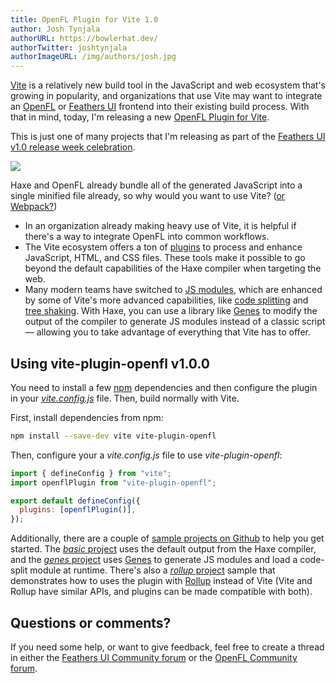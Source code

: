 ```yaml
---
title: OpenFL Plugin for Vite 1.0
author: Josh Tynjala
authorURL: https://bowlerhat.dev/
authorTwitter: joshtynjala
authorImageURL: /img/authors/josh.jpg
---
```


[Vite](https://vitejs.dev) is a relatively new build tool in the JavaScript and web ecosystem that's growing in popularity, and organizations that use Vite may want to integrate an [OpenFL](https://openfl.org/) or [Feathers UI](https://feathersui.com/) frontend into their existing build process. With that in mind, today, I'm releasing a new [OpenFL Plugin for Vite](https://www.npmjs.com/package/vite-plugin-openfl).

This is just one of many projects that I'm releasing as part of the [Feathers UI v1.0 release week celebration](http://feathersui.com/blog/2022/09/01/feathers-ui-version-1-0-haxe-openfl-stable-release/).

![](/blog/img/vite-plugin-openfl-v1.0.0.png)

Haxe and OpenFL already bundle all of the generated JavaScript into a single minified file already, so why would you want to use Vite? ([or Webpack?](http://feathersui.com/blog/2022/09/09/webpack-openfl-loader-plugin-1-0-0/))

- In an organization already making heavy use of Vite, it is helpful if there's a way to integrate OpenFL into common workflows.
- The Vite ecosystem offers a ton of [plugins](https://vitejs.dev/plugins/) to process and enhance JavaScript, HTML, and CSS files. These tools make it possible to go beyond the default capabilities of the Haxe compiler when targeting the web.
- Many modern teams have switched to [JS modules](https://developer.mozilla.org/en-US/docs/Web/JavaScript/Guide/Modules), which are enhanced by some of Vite's more advanced capabilities, like [code splitting](https://developer.mozilla.org/en-US/docs/Glossary/Code_splitting) and [tree shaking](https://developer.mozilla.org/en-US/docs/Glossary/Tree_shaking). With Haxe, you can use a library like [Genes](https://lib.haxe.org/p/genes) to modify the output of the compiler to generate JS modules instead of a classic script — allowing you to take advantage of everything that Vite has to offer.

## Using vite-plugin-openfl v1.0.0

You need to install a few [npm](https://npmjs.org/) dependencies and then configure the plugin in your [_vite.config.js_](https://vitejs.dev/config/) file. Then, build normally with Vite.

First, install dependencies from npm:

```sh
npm install --save-dev vite vite-plugin-openfl
```

Then, configure your a _vite.config.js_ file to use _vite-plugin-openfl_:

```js
import { defineConfig } from "vite";
import openflPlugin from "vite-plugin-openfl";

export default defineConfig({
  plugins: [openflPlugin()],
});
```

Additionally, there are a couple of [sample projects on Github](https://github.com/feathersui/vite-plugin-openfl/tree/master/samples) to help you get started. The [_basic_ project](https://github.com/feathersui/vite-plugin-openfl/tree/master/samples/basic) uses the default output from the Haxe compiler, and the [_genes_ project](https://github.com/feathersui/vite-plugin-openfl/tree/master/samples/genes) uses [Genes](https://lib.haxe.org/p/genes) to generate JS modules and load a code-split module at runtime. There's also a [_rollup_ project](https://github.com/feathersui/vite-plugin-openfl/tree/master/samples/rollup) sample that demonstrates how to uses the plugin with [Rollup](https://rollupjs.org/) instead of Vite (Vite and Rollup have similar APIs, and plugins can be made compatible with both).

## Questions or comments?

If you need some help, or want to give feedback, feel free to create a thread in either the [Feathers UI Community forum](https://community.feathersui.com/) or the [OpenFL Community forum](https://community.openfl.org/).
